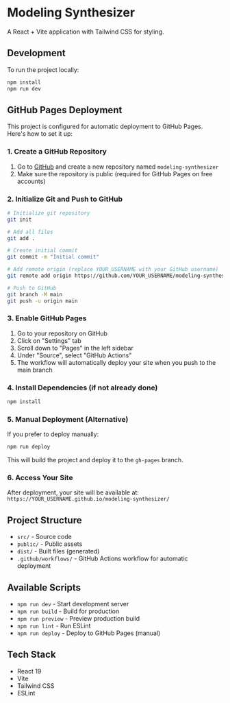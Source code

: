 # Modeling Synthesizer

A React + Vite application with Tailwind CSS for styling.

## Development

To run the project locally:

```bash
npm install
npm run dev
```

## GitHub Pages Deployment

This project is configured for automatic deployment to GitHub Pages. Here's how to set it up:

### 1. Create a GitHub Repository

1. Go to [GitHub](https://github.com) and create a new repository named `modeling-synthesizer`
2. Make sure the repository is public (required for GitHub Pages on free accounts)

### 2. Initialize Git and Push to GitHub

```bash
# Initialize git repository
git init

# Add all files
git add .

# Create initial commit
git commit -m "Initial commit"

# Add remote origin (replace YOUR_USERNAME with your GitHub username)
git remote add origin https://github.com/YOUR_USERNAME/modeling-synthesizer.git

# Push to GitHub
git branch -M main
git push -u origin main
```

### 3. Enable GitHub Pages

1. Go to your repository on GitHub
2. Click on "Settings" tab
3. Scroll down to "Pages" in the left sidebar
4. Under "Source", select "GitHub Actions"
5. The workflow will automatically deploy your site when you push to the main branch

### 4. Install Dependencies (if not already done)

```bash
npm install
```

### 5. Manual Deployment (Alternative)

If you prefer to deploy manually:

```bash
npm run deploy
```

This will build the project and deploy it to the `gh-pages` branch.

### 6. Access Your Site

After deployment, your site will be available at:
`https://YOUR_USERNAME.github.io/modeling-synthesizer/`

## Project Structure

- `src/` - Source code
- `public/` - Public assets
- `dist/` - Built files (generated)
- `.github/workflows/` - GitHub Actions workflow for automatic deployment

## Available Scripts

- `npm run dev` - Start development server
- `npm run build` - Build for production
- `npm run preview` - Preview production build
- `npm run lint` - Run ESLint
- `npm run deploy` - Deploy to GitHub Pages (manual)

## Tech Stack

- React 19
- Vite
- Tailwind CSS
- ESLint
